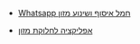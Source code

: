 - [Whatsapp חמל איסוף ושינוע מזון](<https://chat.whatsapp.com/KPZ7JqQyBLG3OSvtGlUAdx>)

- [אפליקציה לחלוקת מזון](<https://salmaz.herokuapp.com/guest/events>)